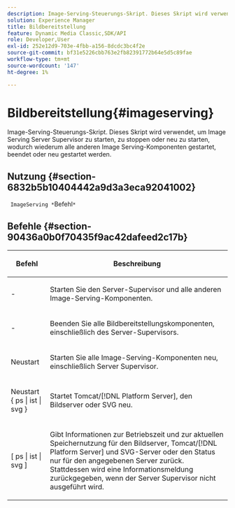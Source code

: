 ```yaml
---
description: Image-Serving-Steuerungs-Skript. Dieses Skript wird verwendet, um Image Serving Server Supervisor zu starten, zu stoppen oder neu zu starten, wodurch wiederum alle anderen Image Serving-Komponenten gestartet, beendet oder neu gestartet werden.
solution: Experience Manager
title: Bildbereitstellung
feature: Dynamic Media Classic,SDK/API
role: Developer,User
exl-id: 252e12d9-703e-4fbb-a156-8dcdc3bc4f2e
source-git-commit: bf31e5226cbb763e2fb82391772b64e5d5c89fae
workflow-type: tm+mt
source-wordcount: '147'
ht-degree: 1%

---
```


# Bildbereitstellung{#imageserving}

Image-Serving-Steuerungs-Skript. Dieses Skript wird verwendet, um Image Serving Server Supervisor zu starten, zu stoppen oder neu zu starten, wodurch wiederum alle anderen Image Serving-Komponenten gestartet, beendet oder neu gestartet werden.

## Nutzung {#section-6832b5b10404442a9d3a3eca92041002}

` ImageServing *`Befehl`*`

## Befehle {#section-90436a0b0f70435f9ac42dafeed2c17b}

<table id="table_692C6A043F9747C88929FF20373EC88C"> 
 <thead> 
  <tr> 
   <th colname="col1" class="entry"> <p>Befehl </p> </th> 
   <th colname="col2" class="entry"> <p>Beschreibung </p> </th> 
  </tr> 
 </thead>
 <tbody> 
  <tr> 
   <td colname="col1"> <p> <span class="codeph">-</span> </p> </td> 
   <td colname="col2"> <p> Starten Sie den Server-Supervisor und alle anderen Image-Serving-Komponenten. </p> </td> 
  </tr> 
  <tr> 
   <td colname="col1"> <p> <span class="codeph">-</span> </p> </td> 
   <td colname="col2"> <p> Beenden Sie alle Bildbereitstellungskomponenten, einschließlich des Server-Supervisors. </p> </td> 
  </tr> 
  <tr> 
   <td colname="col1"> <p> <span class="codeph"> Neustart </span> </p> </td> 
   <td colname="col2"> <p>Starten Sie alle Image-Serving-Komponenten neu, einschließlich Server Supervisor. </p> </td> 
  </tr> 
  <tr> 
   <td colname="col1"> <p> <span class="codeph"> Neustart { ps | ist | svg } </span> </p> </td> 
   <td colname="col2"> <p> Startet Tomcat/[!DNL Platform Server], den Bildserver oder SVG neu. </p> </td> 
  </tr> 
  <tr> 
   <td colname="col1"> <p> <span class="codeph"> [ ps | ist | svg ] </span> </p> </td> 
   <td colname="col2"> <p>Gibt Informationen zur Betriebszeit und zur aktuellen Speichernutzung für den Bildserver, Tomcat/[!DNL Platform Server] und SVG-Server oder den Status nur für den angegebenen Server zurück. Stattdessen wird eine Informationsmeldung zurückgegeben, wenn der Server Supervisor nicht ausgeführt wird. </p> </td> 
  </tr> 
 </tbody> 
</table>
